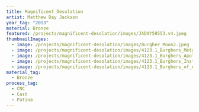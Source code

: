 ```yaml
---
title: Magnificent Desolation
artist: Matthew Day Jackson
year_tag: "2013"
material: Bronze
featured: /projects/magnificent-desolation/images/JADAY59553.v4.jpeg
thumbnailImages:
  - image: /projects/magnificent-desolation/images/Burgher_Moon2.jpeg
  - image: /projects/magnificent-desolation/images/4123.1_Burghers_Metal_Process24.jpeg
  - image: /projects/magnificent-desolation/images/4123.1_Burghers_Apollo_Metal_Process_10.jpeg
  - image: /projects/magnificent-desolation/images/4123.1_Burghers_Install_Sequence_31.jpeg
  - image: /projects/magnificent-desolation/images/4123.1_Burghers_of_Apollo_Final_32.jpeg
material_tag:
  - Bronze
process_tag:
  - CNC
  - Cast
  - Patina
---
```

